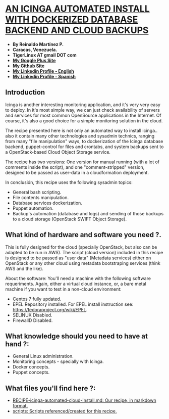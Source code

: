 # [AN ICINGA AUTOMATED INSTALL WITH DOCKERIZED DATABASE BACKEND AND CLOUD BACKUPS](http://tigerlinux.github.io)

- **By Reinaldo Martínez P.**
- **Caracas, Venezuela.**
- **TigerLinux AT gmail DOT com**
- **[My Google Plus Site](https://plus.google.com/+ReinaldoMartinez)**
- **[My Github Site](https://github.com/tigerlinux)**
- **[My Linkedin Profile - English](https://ve.linkedin.com/in/tigerlinux/en)**
- **[My Linkedin Profile - Spanish](https://ve.linkedin.com/in/tigerlinux/es)**


## Introduction

Icinga is another interesting monitoring application, and it's very very easy to deploy. In it's most simple way, we can just check availability of servers and services for most common OpenSource applications in the Internet. Of course, it's also a good choice for a simple monitoring solution in the cloud.

The recipe presented here is not only an automated way to install icinga.. also it contain many other technologies and sysadmin technics, ranging from many "file manipulation" ways, to dockerization of the Icinga database backend, puppet-control for files and crontabs, and system backups sent to a OpenStack-based Cloud Object Storage service.

The recipe has two versions: One version for manual running (with a lot of comments inside the script), and one "comment-stripped" version, designed to be passed as user-data in a cloudformation deployment.

In conclusión, this recipe uses the following sysadmin topics:

* General bash scripting.
* File contents manipulation.
* Database services dockerization.
* Puppet automation.
* Backup's automation (database and logs) and sending of those backups to a cloud storage (OpenStack SWIFT Object Storage).


## What kind of hardware and software you need ?.

This is fully designed for the cloud (specially OpenStack, but also can be adapted to be run in AWS). The script (cloud version) included in this recipe is designed to be passed as "user data" (Metadata services) either on OpenStack or any other cloud using metadata bootstraping services (think AWS and the like).

About the software: You'll need a machine with the following software requeriments. Again, either a virtual cloud instance, or, a bare metal machine if you want to test in a non-cloud environment:

* Centos 7 fully updated.
* EPEL Repository installed. For EPEL install instruction see: https://fedoraproject.org/wiki/EPEL.
* SELINUX Disabled.
* FirewallD Disabled.


## What knowledge should you need to have at hand ?:

* General Linux administration.
* Monitoring concepts - specially with Icinga.
* Docker concepts.
* Puppet concepts.

## What files you'll find here ?:

* [RECIPE-icinga-automated-cloud-install.md: Our recipe, in markdown format.](https://github.com/tigerlinux/tigerlinux-extra-recipes/blob/master/recipes/monitoring/icinga-automated-install-for-the-cloud/RECIPE-icinga-automated-cloud-install.md "Icinga Automated Install for the Cloud")
* [scripts: Scripts referenced/created for this recipe.](https://github.com/tigerlinux/tigerlinux-extra-recipes/tree/master/recipes/monitoring/icinga-automated-install-for-the-cloud/scripts "Icinga Automated Install Scripts")

